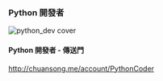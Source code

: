 
### Python 開發者

![python_dev cover][python_dev]

#### Python 開發者 - 傳送門
http://chuansong.me/account/PythonCoder




[python_dev]:http://q.chuansong.me/PythonCoder.jpg
